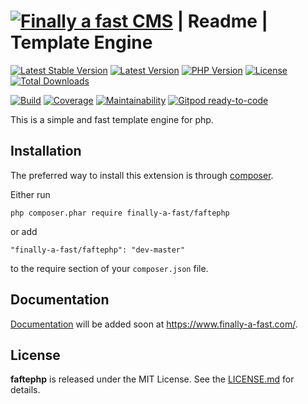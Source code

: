 [![Finally a fast CMS](https://www.finally-a-fast.com/logos/logo-cms-readme.jpg)](https://www.finally-a-fast.com/) | Readme | Template Engine
================================================

[![Latest Stable Version](https://img.shields.io/packagist/v/finally-a-fast/faftephp?label=stable&style=flat-square&logo=gitlab)](https://gitlab.com/finally-a-fast/fafcms-helpers/-/releases)
[![Latest Version](https://img.shields.io/packagist/v/finally-a-fast/faftephp?include_prereleases&label=unstable&style=flat-square&logo=gitlab)](https://gitlab.com/finally-a-fast/fafcms-helpers/-/releases)
[![PHP Version](https://img.shields.io/packagist/php-v/finally-a-fast/faftephp/dev-master?style=flat-square&logo=php)](https://www.php.net/downloads.php)
[![License](https://img.shields.io/packagist/l/finally-a-fast/faftephp?style=flat-square&logo=open-source-initiative)](https://opensource.org/licenses/MIT)
[![Total Downloads](https://img.shields.io/packagist/dt/finally-a-fast/faftephp?style=flat-square&logo=composer)](https://packagist.org/packages/finally-a-fast/faftephp)

[![Build](https://img.shields.io/gitlab/pipeline/finally-a-fast/faftephp/dev?style=flat-square&logo=gitlab)](https://gitlab.com/finally-a-fast/faftephp/-/pipelines/latest)
[![Coverage](https://img.shields.io/gitlab/coverage/finally-a-fast/faftephp/dev?style=flat-square&logo=gitlab)](https://gitlab.com/finally-a-fast/faftephp/-/pipelines/latest)
[![Maintainability](https://img.shields.io/codeclimate/maintainability/finally-a-fast/faftephp?style=flat-square&logo=code-climate)](https://codeclimate.com/github/finally-a-fast/faftephp/maintainability)
[![Gitpod ready-to-code](https://img.shields.io/badge/gitpod-ready--to--code-blue?style=flat-square&logo=gitpod)](https://gitpod.io/#https://gitlab.com/finally-a-fast/faftephp)


This is a simple and fast template engine for php.

Installation
------------

The preferred way to install this extension is through [composer](https://getcomposer.org/download/).

Either run
```
php composer.phar require finally-a-fast/faftephp
```
or add
```
"finally-a-fast/faftephp": "dev-master"
```
to the require section of your `composer.json` file.

Documentation
------------

[Documentation](https://www.finally-a-fast.com/) will be added soon at https://www.finally-a-fast.com/.

License
-------

**faftephp** is released under the MIT License. See the [LICENSE.md](LICENSE.md) for details.
